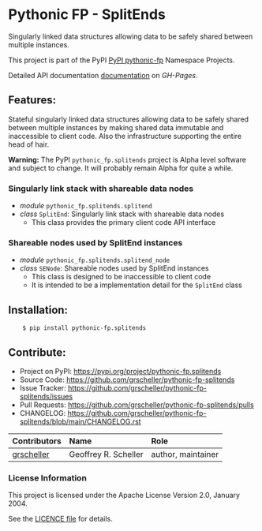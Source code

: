 # Pythonic FP - SplitEnds

Singularly linked data structures allowing data to be safely shared
between multiple instances.

This project is part of the PyPI
[PyPI
pythonic-fp](https://github.com/grscheller/pythonic-fp/blob/main/README.rst)
Namespace Projects.

Detailed API documentation
[documentation](https://grscheller.github.io/pythonic-fp/maintained/splitends)
on *GH-Pages*.

## Features:

Stateful singularly linked data structures allowing data to be safely shared
between multiple instances by making shared data immutable and inaccessible to
client code. Also the infrastructure supporting the entire head of hair.

**Warning:** The PyPI ``pythonic_fp.splitends`` project is Alpha level software
and subject to change. It will probably remain Alpha for quite a while.

### Singularly link stack with shareable data nodes

- *module* `pythonic_fp.splitends.splitend`
- *class* `SplitEnd`: Singularly link stack with shareable data nodes
  - This class provides the primary client code API interface

### Shareable nodes used by SplitEnd instances

- *module* ``pythonic_fp.splitends.splitend_node``
- *class* ``SENode``: Shareable nodes used by SplitEnd instances
  - This class is designed to be inaccessible to client code
  - It is intended to be a implementation detail for the ``SplitEnd`` class

## Installation:

```
    $ pip install pythonic-fp.splitends
```

## Contribute:

- Project on PyPI: https://pypi.org/project/pythonic-fp.splitends
- Source Code: https://github.com/grscheller/pythonic-fp-splitends
- Issue Tracker: https://github.com/grscheller/pythonic-fp-splitends/issues
- Pull Requests: https://github.com/grscheller/pythonic-fp-splitends/pulls
- CHANGELOG: https://github.com/grscheller/pythonic-fp-splitends/blob/main/CHANGELOG.rst

| Contributors | Name | Role |
|:------------ |:---- |:---- |
| [grscheller](https://github.com/grscheller) | Geoffrey R. Scheller | author, maintainer |

### License Information

This project is licensed under the Apache License Version 2.0, January 2004.

See the
[LICENCE file](https://github.com/grscheller/pythonic-fp-splitends/blob/main/LICENSE)
for details.
